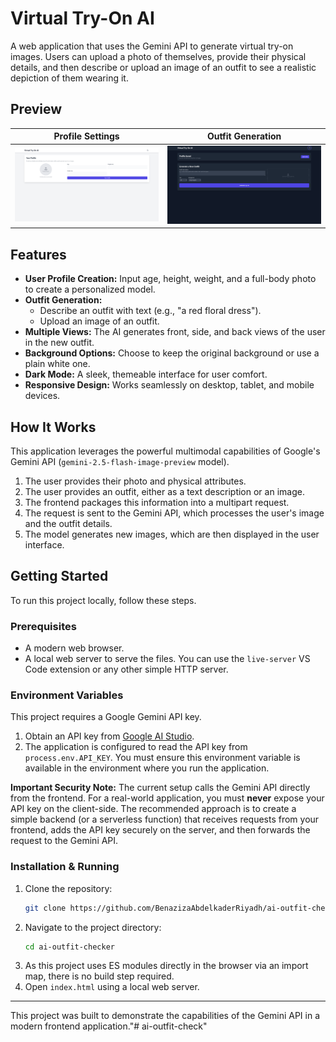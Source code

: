 # Virtual Try-On AI

A web application that uses the Gemini API to generate virtual try-on images. Users can upload a photo of themselves, provide their physical details, and then describe or upload an image of an outfit to see a realistic depiction of them wearing it.

## Preview

| Profile Settings | Outfit Generation |
| :---: | :---: |
| ![Profile Settings Screen](<./screenshot1.png>) | ![Outfit Generation Screen](<./screenshot2.png>) |


## Features

- **User Profile Creation:** Input age, height, weight, and a full-body photo to create a personalized model.
- **Outfit Generation:**
    - Describe an outfit with text (e.g., "a red floral dress").
    - Upload an image of an outfit.
- **Multiple Views:** The AI generates front, side, and back views of the user in the new outfit.
- **Background Options:** Choose to keep the original background or use a plain white one.
- **Dark Mode:** A sleek, themeable interface for user comfort.
- **Responsive Design:** Works seamlessly on desktop, tablet, and mobile devices.

## How It Works

This application leverages the powerful multimodal capabilities of Google's Gemini API (`gemini-2.5-flash-image-preview` model).

1.  The user provides their photo and physical attributes.
2.  The user provides an outfit, either as a text description or an image.
3.  The frontend packages this information into a multipart request.
4.  The request is sent to the Gemini API, which processes the user's image and the outfit details.
5.  The model generates new images, which are then displayed in the user interface.

## Getting Started

To run this project locally, follow these steps.

### Prerequisites

- A modern web browser.
- A local web server to serve the files. You can use the `live-server` VS Code extension or any other simple HTTP server.

### Environment Variables

This project requires a Google Gemini API key.

1.  Obtain an API key from [Google AI Studio](https://aistudio.google.com/).
2.  The application is configured to read the API key from `process.env.API_KEY`. You must ensure this environment variable is available in the environment where you run the application.

   **Important Security Note:** The current setup calls the Gemini API directly from the frontend. For a real-world application, you must **never** expose your API key on the client-side. The recommended approach is to create a simple backend (or a serverless function) that receives requests from your frontend, adds the API key securely on the server, and then forwards the request to the Gemini API.

### Installation & Running

1.  Clone the repository:
    ```bash
    git clone https://github.com/BenazizaAbdelkaderRiyadh/ai-outfit-checker.git
    ```
2.  Navigate to the project directory:
    ```bash
    cd ai-outfit-checker
    ```
3.  As this project uses ES modules directly in the browser via an import map, there is no build step required.
4.  Open `index.html` using a local web server.

---

This project was built to demonstrate the capabilities of the Gemini API in a modern frontend application."# ai-outfit-check" 
